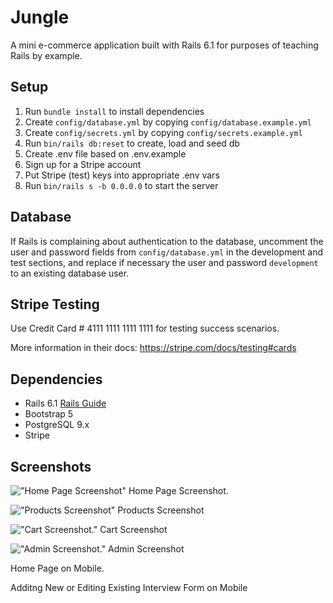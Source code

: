 # Jungle

A mini e-commerce application built with Rails 6.1 for purposes of teaching Rails by example.

## Setup

1. Run `bundle install` to install dependencies
2. Create `config/database.yml` by copying `config/database.example.yml`
3. Create `config/secrets.yml` by copying `config/secrets.example.yml`
4. Run `bin/rails db:reset` to create, load and seed db
5. Create .env file based on .env.example
6. Sign up for a Stripe account
7. Put Stripe (test) keys into appropriate .env vars
8. Run `bin/rails s -b 0.0.0.0` to start the server

## Database

If Rails is complaining about authentication to the database, uncomment the user and password fields from `config/database.yml` in the development and test sections, and replace if necessary the user and password `development` to an existing database user.

## Stripe Testing

Use Credit Card # 4111 1111 1111 1111 for testing success scenarios.

More information in their docs: <https://stripe.com/docs/testing#cards>

## Dependencies

- Rails 6.1 [Rails Guide](http://guides.rubyonrails.org/v6.1/)
- Bootstrap 5
- PostgreSQL 9.x
- Stripe


## Screenshots

!["Home Page Screenshot"](https://github.com/aingarant/scheduler/blob/master/docs/shot1.png)
Home Page Screenshot.  

!["Products Screenshot"](https://github.com/aingarant/scheduler/blob/master/docs/shot2.png)
Products Screenshot 

!["Cart Screenshot."](https://github.com/aingarant/scheduler/blob/master/docs/shot3.png)
Cart Screenshot

!["Admin Screenshot."](https://github.com/aingarant/scheduler/blob/master/docs/shot4.png)
Admin Screenshot


Home Page on Mobile.


Additng New or Editing Existing Interview Form on Mobile
